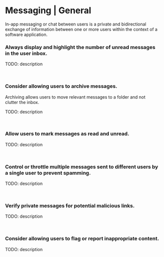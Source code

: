# Messaging | General

In-app messaging or chat between users is a private and bidirectional exchange of information between one or more users within the context of a software application.
<br>


### Always display and highlight the number of unread messages in the user inbox.

TODO: description

<br>


### Consider allowing users to archive messages. 

Archiving allows users to move relevant messages to a folder and not clutter the inbox.

TODO: description

<br>


### Allow users to mark messages as read and unread.

TODO: description

<br>


### Control or throttle multiple messages sent to different users by a single user to prevent spamming.

TODO: description

<br>


### Verify private messages for potential malicious links.

TODO: description

<br>


### Consider allowing users to flag or report inappropriate content.

TODO: description

<br>

